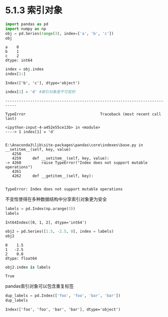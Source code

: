# 5.1.3 索引对象


```python
import pandas as pd
import numpy as np
obj = pd.Series(range(3), index=['a', 'b', 'c'])
obj
```




    a    0
    b    1
    c    2
    dtype: int64




```python
index = obj.index
index[1:]
```




    Index(['b', 'c'], dtype='object')




```python
index[1] = 'd' #索引对象是不可变的
```


    ---------------------------------------------------------------------------

    TypeError                                 Traceback (most recent call last)

    <ipython-input-4-a452e55ce13b> in <module>
    ----> 1 index[1] = 'd'
    

    E:\Anaconda3\lib\site-packages\pandas\core\indexes\base.py in __setitem__(self, key, value)
       4258 
       4259     def __setitem__(self, key, value):
    -> 4260         raise TypeError("Index does not support mutable operations")
       4261 
       4262     def __getitem__(self, key):
    

    TypeError: Index does not support mutable operations


不变性使得在多种数据结构中分享索引对象更为安全


```python
labels = pd.Index(np.arange(3))
labels
```




    Int64Index([0, 1, 2], dtype='int64')




```python
obj2 = pd.Series([1.5, -2.5, 0], index = labels)
obj2
```




    0    1.5
    1   -2.5
    2    0.0
    dtype: float64




```python
obj2.index is labels
```




    True



pandas索引对象可以包含重复标签


```python
dup_labels = pd.Index(['foo', 'foo', 'bar', 'bar'])
dup_labels
```




    Index(['foo', 'foo', 'bar', 'bar'], dtype='object')


